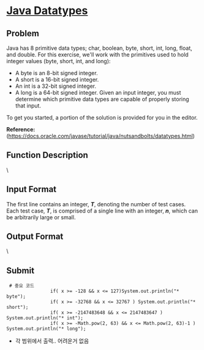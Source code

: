 # [Java Datatypes]

## Problem
Java has 8 primitive data types; char, boolean, byte, short, int, long, float, and double. For this exercise, we'll work with the primitives used to hold integer values (byte, short, int, and long):
- A byte is an 8-bit signed integer.
- A short is a 16-bit signed integer.
- An int is a 32-bit signed integer.
- A long is a 64-bit signed integer.
Given an input integer, you must determine which primitive data types are capable of properly storing that input.

To get you started, a portion of the solution is provided for you in the editor.

**Reference:** (https://docs.oracle.com/javase/tutorial/java/nutsandbolts/datatypes.html)

## Function Description
\

## Input Format
The first line contains an integer, ***T***, denoting the number of test cases. 
Each test case, ***T***, is comprised of a single line with an integer, ***n***, which can be arbitrarily large or small.

## Output Format
\

## Submit
<pre><code> # 중요 코드
                if( x >= -128 && x <= 127)System.out.println("* byte");
                if( x >= -32768 && x <= 32767 ) System.out.println("* short");
                if( x >= -2147483648 && x <= 2147483647 ) System.out.println("* int");
                if( x >= -Math.pow(2, 63) && x <= Math.pow(2, 63)-1 ) System.out.println("* long");
</code></pre>
- 각 범위에서 출력.. 어려운거 없음

[Java Datatypes]: https://www.hackerrank.com/challenges/java-datatypes/problem?isFullScreen=false